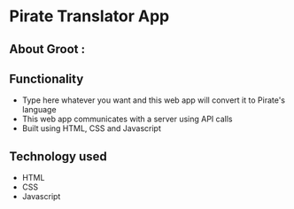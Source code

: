 # Pirate Translator App

## About Groot : 

## Functionality
- Type here whatever you want and this web app will convert it to Pirate's language
- This web app communicates with a server using API calls
- Built using HTML, CSS and Javascript

## Technology used 
- HTML
- CSS
- Javascript
